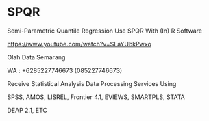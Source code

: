 # SPQR
Semi-Parametric Quantile Regression Use SPQR With (In) R Software

https://www.youtube.com/watch?v=SLaYUbkPwxo

Olah Data Semarang

WA : +6285227746673 (085227746673)

Receive Statistical Analysis Data Processing Services Using

SPSS, AMOS, LISREL, Frontier 4.1, EVIEWS, SMARTPLS, STATA

DEAP 2.1, ETC
